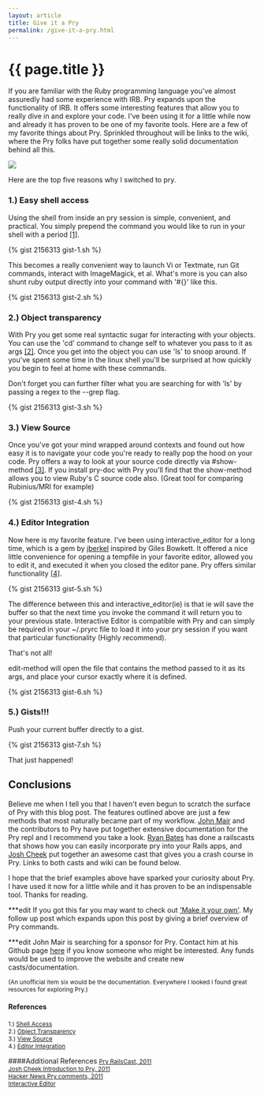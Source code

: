 ```yaml
---
layout: article
title: Give it a Pry
permalink: /give-it-a-pry.html
---
```


# {{ page.title }}

If you are familiar with the Ruby programming language you've almost assuredly had some experience with IRB. Pry expands upon the functionality of IRB.  It offers some interesting features that allow you to really dive in and explore your code.  I've been using it for a little while now and already it has proven to be one of my favorite tools. Here are a few of my favorite things about Pry.  Sprinkled throughout will be links to the wiki, where the Pry folks have put together some really solid documentation behind all this.

<img style="margin:auto;" src='http://www.jonathan-jackson.net/assets/pry_image.png'/>

Here are the top five reasons why I switched to pry.

### 1.) Easy shell access

Using the shell from inside an pry session is simple, convenient, and practical.  You simply prepend the command you would like to run in your shell with a period [[1]](https://github.com/pry/pry/wiki/Shell-Integration).

{% gist 2156313 gist-1.sh %}

This becomes a really convenient way to launch Vi or Textmate, run Git commands, interact with ImageMagick, et al.  What's more is you can also shunt ruby output directly into your command with  '#{}' like this.

{% gist 2156313 gist-2.sh %}

### 2.) Object transparency

With Pry you get some real syntactic sugar for interacting with your objects.  You can use the 'cd' command to change self to whatever you pass to it as args [[2]](https://github.com/pry/pry/wiki/State-navigation).  Once you get into the object you can use 'ls' to snoop around.  If you've spent some time in the linux shell you'll be surprised at how quickly you begin to feel at home with these commands.

Don't forget you can further filter what you are searching for with 'ls' by passing a regex to the --grep flag.

{% gist 2156313 gist-3.sh %}

### 3.) View Source

Once you've got your mind wrapped around contexts and found out how easy it is to navigate your code you're ready to really pop the hood on your code.  Pry offers a way to look at your source code directly via #show-method [[3]](https://github.com/pry/pry/wiki/Source-browsing). If you install pry-doc with Pry you'll find that the show-method allows you to view Ruby's C source code also.  (Great tool for comparing Rubinius/MRI for example)

{% gist 2156313 gist-4.sh %}

### 4.) Editor Integration

Now here is my favorite feature.  I've been using interactive_editor for a long time, which is a gem by [jberkel](https://github.com/jberkel) inspired by Giles Bowkett.  It offered a nice little convenience for opening a tempfile in your favorite editor, allowed you to edit it, and executed it when you closed the editor pane.  Pry offers similar functionality [[4]](https://github.com/pry/pry/wiki/Editor-integration).

{% gist 2156313 gist-5.sh %}

The difference between this and interactive_editor(ie) is that ie will save the buffer so that the next time you invoke the command it will return you to your previous state.  Interactive Editor is compatible with Pry and can simply be required in your ~/.pryrc file to load it into your pry session if you want that particular functionality (Highly recommend).

That's not all!

edit-method will open the file that contains the method passed to it as its args, and place your cursor exactly where it is defined.

{% gist 2156313 gist-6.sh %}

### 5.) Gists!!!

Push your current buffer directly to a gist.

{% gist 2156313 gist-7.sh %}

That just happened!

## Conclusions

Believe me when I tell you that I haven't even begun to scratch the surface of Pry with this blog post.  The features outlined above are just a few methods that most naturally became part of my workflow.  [John Mair](https://github.com/banister) and the contributors to Pry have put together extensive documentation for the Pry repl and I recommend you take a look.  [Ryan Bates](https://github.com/ryanb) has done a railscasts that shows how you can easily incorporate pry into your Rails apps, and [Josh Cheek](https://github.com/joshcheek) put together an awesome cast that gives you a crash course in Pry.  Links to both casts and wiki can be found below.

I hope that the brief examples above have sparked your curiosity about Pry.  I have used it now for a little while and it has proven to be an indispensable tool. Thanks for reading.

***edit If you got this far you may want to check out ['Make it your own'](http://www.jonathan-jackson.net/make-it-your-own).  My follow up post which expands upon this post by giving a brief overview of Pry commands.


***edit John Mair is searching for a sponsor for Pry.  Contact him at his Github page [here](https://github.com/banister) if you know someone who might be interested.  Any funds would be used to improve the website and create new casts/documentation.

<span style="font-size:12px;">(An unofficial item six would be the documentation. Everywhere I looked I found great resources for exploring Pry.)</span>

#### References
<span  style="font-size:12px;">1.) [Shell Access](https://github.com/pry/pry/wiki/Shell-Integration)</span><br/>
<span  style="font-size:12px;">2.) [Object Transparency](https://github.com/pry/pry/wiki/State-navigation)</span><br/>
<span  style="font-size:12px;">3.) [View Source](https://github.com/pry/pry/wiki/Source-browsing)</span><br/>
<span  style="font-size:12px;">4.) [Editor Integration](https://github.com/pry/pry/wiki/Editor-integration)</span><br/>

####Additional References
<span style="font-size:12px;">[Pry RailsCast, 2011](http://railscasts.com/episodes/280-pry-with-rails)</span><br/>
<span style="font-size:12px;">[Josh Cheek Introduction to Pry, 2011](http://vimeo.com/26391171)</span><br/>
<span style="font-size:12px;">[Hacker News Pry comments, 2011](http://news.ycombinator.com/item?id=2478724)</span><br/>
<span style="font-size:12px;">[Interactive Editor](https://github.com/jberkel/interactive_editor)</span><br/>